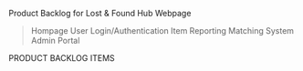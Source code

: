 Product Backlog for Lost & Found Hub Webpage

> Hompage
> User Login/Authentication
> Item Reporting
> Matching System
> Admin Portal

PRODUCT BACKLOG ITEMS 


